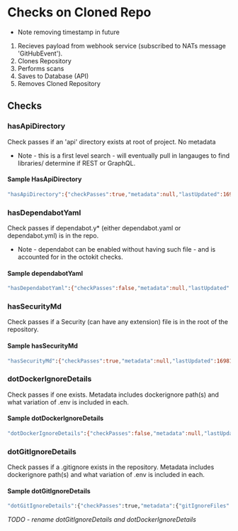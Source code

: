 # Checks on Cloned Repo

* Note removing timestamp in future

1) Recieves payload from webhook service (subscribed to NATs message 'GitHubEvent').
2) Clones Repository
3) Performs scans
4) Saves to Database (API)
5) Removes Cloned Repository

## Checks

### hasApiDirectory

Check passes if an 'api' directory exists at root of project. No metadata

* Note - this is a first level search - will eventually pull in langauges to find libraries/ determine if REST or GraphQL.

#### Sample HasApiDirectory

```bash
"hasApiDirectory":{"checkPasses":true,"metadata":null,"lastUpdated":1698174245826}
```

### hasDependabotYaml

Check passes if dependabot.y* (either dependabot.yaml or dependabot.yml) is in the repo.

* Note - dependabot can be enabled without having such file - and is accounted for in the octokit checks.

#### Sample dependabotYaml

```bash
"hasDependabotYaml":{"checkPasses":false,"metadata":null,"lastUpdated":1698174245826}
```

### hasSecurityMd

Check passes if a Security (can have any extension) file is in the root of the repository.

#### Sample hasSecurityMd

```bash
"hasSecurityMd":{"checkPasses":true,"metadata":null,"lastUpdated":1698174245826}
```

### dotDockerIgnoreDetails

Check passes if one exists.  Metadata includes dockerignore path(s) and what variation of .env is included in each.

#### Sample dotDockerIgnoreDetails

```bash
"dotDockerIgnoreDetails":{"checkPasses":false,"metadata":null,"lastUpdated":1698174245826}
```

### dotGitIgnoreDetails

Check passes if a .gitignore exists in the repository.  Metadata includes dockerignore path(s) and what variation of .env is included in each.

#### Sample dotGitIgnoreDetails

```bash
"dotGitIgnoreDetails":{"checkPasses":true,"metadata":{"gitIgnoreFiles":[{"ignoreFilePath":".gitignore","hasDotenv":true,"hasDoubleStarSlashStarDotenv":true,"hasDoubleStarSlashDotenvStar":false}]},"lastUpdated":1698174245828}
```

*TODO - rename dotGitIgnoreDetails and dotDockerIgnoreDetails*

